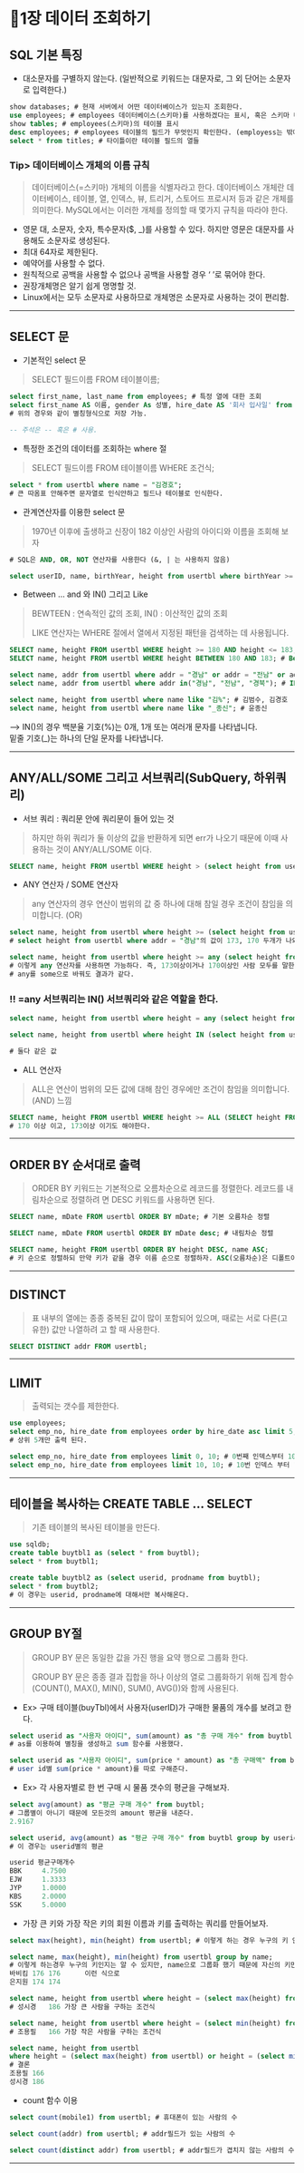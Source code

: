 
# 📖1장 데이터 조회하기

## SQL 기본 특징

- 대소문자를 구별하지 않는다. (일반적으로 키워드는 대문자로, 그 외 단어는 소문자로 입력한다.)

```sql
show databases; # 현재 서버에서 어떤 데이터베이스가 있는지 조회한다.
use employees; # employees 데이터베이스(스키마)를 사용하겠다는 표시, 혹은 스키마 더블클릭
show tables; # employees(스키마)의 테이블 표시
desc employees; # employees 테이블의 필드가 무엇인지 확인한다. (employess는 밖에 있는 스키마와 안에 있는 테이블 두종류가 있는데 그 중 테이블의 열)
select * from titles; # 타이틀이란 테이블 필드의 열들
```

### Tip> 데이터베이스 개체의 이름 규칙

> 데이터베이스(=스키마) 개체의 이름을 식별자라고 한다. 데이터베이스 개체란 데이터베이스, 테이블, 열, 인덱스, 뷰, 트리거, 스토어드 프로시저 등과 같은 개체를 의미한다. MySQL에서는 이러한 개체를 정의할 때 몇가지 규칙을 따라야 한다.
> 
- 영문 대, 소문자, 숫자, 특수문자($, _)를 사용할 수 있다. 하지만 영문은 대문자를 사용해도 소문자로 생성된다.
- 최대 64자로 제한된다.
- 예약어를 사용할 수 없다.
- 원칙적으로 공백을 사용할 수 없으나 공백을 사용할 경우 ‘ ’로 묶어야 한다.
- 권장개체명은 알기 쉽게 명명할 것.
- Linux에서는 모두 소문자로 사용하므로 개체명은 소문자로 사용하는 것이 편리함.

---  

## SELECT 문

- 기본적인 select 문

> SELECT 필드이름 FROM 테이블이름;
> 

```sql
select first_name, last_name from employees; # 특정 열에 대한 조회
select first_name AS 이름, gender As 성별, hire_date AS '회사 입사일' from employees;
# 위의 경우와 같이 별칭형식으로 저장 가능.

-- 주석은 -- 혹은 # 사용.
```

- 특정한 조건의 데이터를 조회하는 where 절

> SELECT 필드이름 FROM 테이블이름 WHERE 조건식;
> 

```sql
select * from usertbl where name = "김경호"; 
# 큰 따옴표 안해주면 문자열로 인식안하고 필드나 테이블로 인식한다.
```

- 관계연산자를 이용한 select 문

> 1970년 이후에 출생하고 신장이 182 이상인 사람의 아이디와 이름을 조회해 보자
> 

```sql
# SQL은 AND, OR, NOT 연산자를 사용한다 (&, | 는 사용하지 않음)

select userID, name, birthYear, height from usertbl where birthYear >= 1970 and height >= 182;
```

- Between … and 와 IN() 그리고 Like

> BEWTEEN : 연속적인 값의 조회, IN() : 이산적인 값의 조회
> 
> 
> LIKE 연산자는 WHERE 절에서 열에서 지정된 패턴을 검색하는 데 사용됩니다.
> 

```sql
SELECT name, height FROM usertbl WHERE height >= 180 AND height <= 183; # and의 경우
SELECT name, height FROM usertbl WHERE height BETWEEN 180 AND 183; # Between ... and

select name, addr from usertbl where addr = "경남" or addr = "전남" or addr = "경북"; #OR를 이용
select name, addr from usertbl where addr in("경남", "전남", "경북"); # IN()의 경우

select name, height from usertbl where name like "김%"; # 김범수, 김경호
select name, height from usertbl where name like "_종신"; # 윤종신
```

—> IN()의 경우 백분율 기호(%)는 0개, 1개 또는 여러개 문자를 나타냅니다.<br>
              밑줄 기호(_)는 하나의 단일 문자를 나타냅니다.

---

## ANY/ALL/SOME 그리고 서브쿼리(SubQuery, 하위쿼리)

- 서브 쿼리 : 쿼리문 안에 쿼리문이 들어 있는 것

> 하지만 하위 쿼리가 둘 이상의 값을 반환하게 되면 err가 나오기 때문에 이때 사용하는 것이 ANY/ALL/SOME 이다.
> 

```sql
SELECT name, height FROM usertbl WHERE height > (select height from usertbl where name = "김경호");
```

- ANY 연산자 / SOME 연산자

> any 연산자의 경우 연산이 범위의 값 중 하나에 대해 참일 경우 조건이 참임을 의미합니다. (OR)
> 

```sql
select name, height from usertbl where height >= (select height from usertbl where addr = "경남"); # err
# select height from usertbl where addr = "경남"의 값이 173, 170 두개가 나와서 err가 나오지만

select name, height from usertbl where height >= any (select height from usertbl where addr = "경남");
# 이렇게 any 연산자를 사용하면 가능하다. 즉, 173이상이거나 170이상인 사람 모두를 말한다. (OR과 비슷)
# any를 some으로 바꿔도 결과가 같다.
```

### ‼ =any 서브쿼리는 IN() 서브쿼리와 같은 역할을 한다.

```sql
select name, height from usertbl where height = any (select height from usertbl where addr = "경남");

select name, height from usertbl where height IN (select height from usertbl where addr = "경남");

# 둘다 같은 값
```

- ALL 연산자

> ALL은 연산이 범위의 모든 값에 대해 참인 경우에만 조건이 참임을 의미합니다. (AND) 느낌
> 

```sql
SELECT name, height FROM usertbl WHERE height >= ALL (SELECT height FROM usertbl WHERE addr = '경남');
# 170 이상 이고, 173이상 이기도 해야한다.
```

---

## ORDER BY 순서대로 출력

> ORDER BY 키워드는 기본적으로 오름차순으로 레코드를 정렬한다. 레코드를 내림차순으로 정렬하려
면 DESC 키워드를 사용하면 된다.
> 

```sql
SELECT name, mDate FROM usertbl ORDER BY mDate; # 기본 오름차순 정렬

SELECT name, mDate FROM usertbl ORDER BY mDate desc; # 내림차순 정렬

SELECT name, height FROM usertbl ORDER BY height DESC, name ASC; 
# 키 순으로 정렬하되 만약 키가 같을 경우 이름 순으로 정렬하자. ASC(오름차순)은 디폴트이므로 생략 가능.
```

---

## DISTINCT

> 표 내부의 열에는 종종 중복된 값이 많이 포함되어 있으며, 때로는 서로 다른(고유한) 값만 나열하려
고 할 때 사용한다.
> 

```sql
SELECT DISTINCT addr FROM usertbl;
```

---

## LIMIT

> 출력되는 갯수를 제한한다.
> 

```sql
use employees;
select emp_no, hire_date from employees order by hire_date asc limit 5;
# 상위 5개만 출력 된다.

select emp_no, hire_date from employees limit 0, 10; # 0번째 인덱스부터 10개 (1~10)
select emp_no, hire_date from employees limit 10, 10; # 10번 인덱스 부터 10개 (11~20)
```

---

## 테이블을 복사하는 CREATE TABLE ... SELECT

> 기존 테이블의 복사된 테이블을 만든다.
> 

```sql
use sqldb;
create table buytbl1 as (select * from buytbl);
select * from buytbl1;

create table buytbl2 as (select userid, prodname from buytbl);
select * from buytbl2;
# 이 경우는 userid, prodname에 대해서만 복사해온다.
```

---

## GROUP BY절

> GROUP BY 문은 동일한 값을 가진 행을 요약 행으로 그룹화 한다.
> 
> 
> GROUP BY 문은 종종 결과 집합을 하나 이상의 열로 그룹화하기 위해 집계 함수(COUNT(), MAX(),
> MIN(), SUM(), AVG())와 함께 사용된다.
> 

- Ex> 구매 테이블(buyTbl)에서 사용자(userID)가 구매한 물품의 개수를 보려고 한다.

```sql
select userid as "사용자 아이디", sum(amount) as "총 구매 개수" from buytbl group by userid;
# as를 이용하여 별칭을 생성하고 sum 함수를 사용했다.

select userid as "사용자 아이디", sum(price * amount) as "총 구매액" from buytbl group by userid;
# user id별 sum(price * amount)를 따로 구해준다.
```

- Ex> 각 사용자별로 한 번 구매 시 물품 갯수의 평균을 구해보자.

```sql
select avg(amount) as "평균 구매 개수" from buytbl;
# 그룹별이 아니기 때문에 모든것의 amount 평균을 내준다.
2.9167

select userid, avg(amount) as "평균 구매 개수" from buytbl group by userid;
# 이 경우는 userid별의 평균 

userid 평균구매개수
BBK	    4.7500
EJW	    1.3333
JYP	    1.0000
KBS	    2.0000
SSK	    5.0000
```

- 가장 큰 키와 가장 작은 키의 회원 이름과 키를 출력하는 쿼리를 만들어보자.

```sql
select max(height), min(height) from usertbl; # 이렇게 하는 경우 누구의 키 인지 모른채로 186 166이 나온다.

select name, max(height), min(height) from usertbl group by name;
# 이렇게 하는경우 누구의 키인지는 알 수 있지만, name으로 그룹화 했기 때문에 자신의 키만 나오게 된다.
바비킴	176	176      이런 식으로
은지원	174	174

select name, height from usertbl where height = (select max(height) from usertbl);
# 성시경	186 가장 큰 사람을 구하는 조건식

select name, height from usertbl where height = (select min(height) from usertbl);
# 조용필	166 가장 작은 사람을 구하는 조건식

select name, height from usertbl 
where height = (select max(height) from usertbl) or height = (select min(height) from usertbl);
# 결론 
조용필	166
성시경	186
```

- count 함수 이용

```sql
select count(mobile1) from usertbl; # 휴대폰이 있는 사람의 수

select count(addr) from usertbl; # addr필드가 있는 사람의 수

select count(distinct addr) from usertbl; # addr필드가 겹치지 않는 사람의 수
```
---
